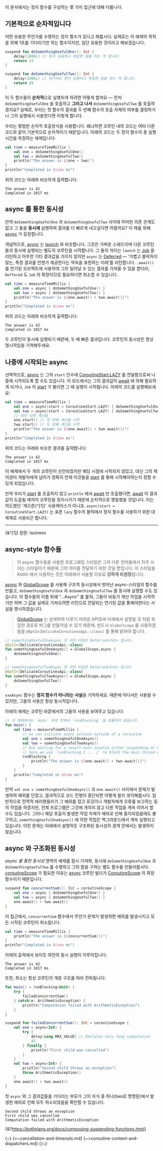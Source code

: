 이 문서에서는 정지 함수를 구성하는 몇 가지 접근에 대해 다룹니다.

## 기본적으로 순차적입니다

어떤 유용한 무언가를 수행하는 정지 함수가 있다고 해봅시다. 실제로는 이 예제의 목적을 위해 1초를 기다리기만 하는 함수이지만, 일단 유용한 것이라고 해보겠습니다:

```kotlin
suspend fun doSomethingUsefulOne(): Int {
    delay(1000L) // 뭔가 유용하고 복잡한 일을 하는 척 합니다.
    return 13
}

suspend fun doSomethingUsefulTwo(): Int {
    delay(1000L) // 여기서도 뭔가 유용하고 복잡한 일을 하는 척 합니다.
    return 29
}
```

이 두 함수들이 **순차적**으로 실행되게 하려면 어떻게 할까요 — 먼저 `doSomethingUsefulOne` 을 호출하고 **그러고 나서** `doSomethingUsefulTwo` 를 호출하겠지요? 
실제로, 우리는 첫 함수의 결과를 두 번째 함수의 호출 자체의 여부를 결정하거나 그의 실행에서 사용한다면 이렇게 합니다.

우리는 평범한 순차적 호출방식을 사용합니다. 왜냐하면 코루틴 내의 코드는 여타 다른 코드와 같이 기본적으로 순차적이기 때문입니다. 아래의 코드는 두 정지 함수의 총 실행 시간을 측정하는 예제입니다:

```kotlin
val time = measureTimeMillis {
    val one = doSomethingUsefulOne()
    val two = doSomethingUsefulTwo()
    println("The answer is ${one + two}")
}
println("Completed in $time ms")
```

위의 코드는 아래와 비슷하게 출력합니다:

```
The answer is 42
Completed in 2017 ms
```

## async 를 통한 동시성

만약 `doSomethingUsefulOne` 과 `doSomethingUsefulTwo` 사이에 어떠한 의존 관계도 없고 그 둘을 **동시에** 실행하여 결과를 더 빠르게 내고싶다면 어떨까요? 
이 때를 위해 [async](https://kotlinlang.org/api/kotlinx.coroutines/kotlinx-coroutines-core/kotlinx.coroutines/async.html) 가 등장합니다.

개념적으로, [async](https://kotlinlang.org/api/kotlinx.coroutines/kotlinx-coroutines-core/kotlinx.coroutines/async.html) 는 [launch](https://kotlinlang.org/api/kotlinx.coroutines/kotlinx-coroutines-core/kotlinx.coroutines/launch.html) 와 비슷합니다. 
그것은 가벼운 스레드이며 다른 코루틴들과 동시에 실행되는 별도의 코루틴을 시작합니다. 그 둘의 차이는 `launch` 는 [Job](https://kotlinlang.org/api/kotlinx.coroutines/kotlinx-coroutines-core/kotlinx.coroutines/-job/index.html) 을 리턴하고 아무런 기타 결과값을 가지지 않지만 `async` 는 [Deferred](https://kotlinlang.org/api/kotlinx.coroutines/kotlinx-coroutines-core/kotlinx.coroutines/-deferred/index.html) — ‘가볍고 블락하지 않는, 특정 결과를 언젠가 제공한다는 약속을 표현하는 미래’를 리턴합니다. `.await()` 를 연기된 오브젝트에 사용하여 그의 일어날 수 있는 결과를 가져올 수 있을 뿐더러, `Deffered` 도 `Job` 의 확장이므로 필요하다면 취소할 수 있습니다.

```kotlin
val time = measureTimeMillis {
    val one = async { doSomethingUsefulOne() }
    val two = async { doSomethingUsefulTwo() }
    println("The answer is ${one.await() + two.await()}")
}
println("Completed in $time ms")
```

위의 코드는 아래와 비슷하게 출력합니다:

```
The answer is 42
Completed in 1017 ms
```

두 코루틴이 동시에 실행되기 때문에, 두 배 빠른 결과입니다. 코루틴의 동시성은 항상 명시적임을 기억해두세요.

## 나중에 시작되는 async

선택적으로, [async](https://kotlinlang.org/api/kotlinx.coroutines/kotlinx-coroutines-core/kotlinx.coroutines/async.html) 는 그의 `start` 인수에 [CoroutineStart.LAZY](https://kotlinlang.org/api/kotlinx.coroutines/kotlinx-coroutines-core/kotlinx.coroutines/-coroutine-start/-l-a-z-y/index.html) 를 전달함으로써 나중에 시작되도록 할 수도 있습니다. 이 모드에서는 그의 결과값이 [await](https://kotlinlang.org/api/kotlinx.coroutines/kotlinx-coroutines-core/kotlinx.coroutines/-deferred/await.html) 에 의해 필요하게 되거나, `Job` 의 [start](https://kotlinlang.org/api/kotlinx.coroutines/kotlinx-coroutines-core/kotlinx.coroutines/-job/start.html) 가 불리면 그 때 실행이 시작됩니다. 아래의 코드를 실행해보세요:

```kotlin
val time = measureTimeMillis {
    val one = async(start = CoroutineStart.LAZY) { doSomethingUsefulOne() }
    val two = async(start = CoroutineStart.LAZY) { doSomethingUsefulTwo() }
    // 여타 다른 계산들
    one.start() // 첫 번째 계산을 시작
    two.start() // 두 번째 계산을 시작
    println("The answer is ${one.await() + two.await()}")
}
println("Completed in $time ms")
```

위의 코드는 아래와 비슷한 결과를 출력합니다:

```
The answer is 42
Completed in 1017 ms
```

이 예제에서 두 개의 코루틴이 선언되었지만 해당 시점에 시작되지 않았고, 대신 그의 제어권이 개발자에게 넘어가 정확히 언제 이것들을 [start](https://kotlinlang.org/api/kotlinx.coroutines/kotlinx-coroutines-core/kotlinx.coroutines/-job/start.html) 를 통해 시작해야하는지 정할 수 있게 되었습니다.

만약 우리가 [start](https://kotlinlang.org/api/kotlinx.coroutines/kotlinx-coroutines-core/kotlinx.coroutines/-job/start.html) 를 호출하지 않고 `println` 에서 [await](https://kotlinlang.org/api/kotlinx.coroutines/kotlinx-coroutines-core/kotlinx.coroutines/-deferred/await.html) 만 호출했다면, [await](https://kotlinlang.org/api/kotlinx.coroutines/kotlinx-coroutines-core/kotlinx.coroutines/-deferred/await.html) 이 결과값이 도출될 때까지 코루틴을 정지시키기 때문에 순차적으로 행동했을 것입니다. 이는 의도했던 '게으른{^[1]}' 사용케이스가 아니죠. `async(start = CoroutineStart.LAZY)` 는 표준 `lazy` 함수의 블럭에서 정지 함수를 사용하기 위한 대체제로 사용되곤 합니다.

--- 

{&^[1]} 원문: laziness

## async-style 함수들

> 이 async 함수들을 사용한 프로그래밍 스타일은 그저 다른 언어들에서 자주 쓰이는 스타일이기 때문에 그의 의미를 전달하기 위한 것일 뿐입니다. 이 스타일을 Kotlin 에서 사용하는 것은 아래에서 서술할 이유료 **강하게 비권장**됩니다.

[async](https://kotlinlang.org/api/kotlinx.coroutines/kotlinx-coroutines-core/kotlinx.coroutines/async.html) 와 [GlobalScope](https://kotlinlang.org/api/kotlinx.coroutines/kotlinx-coroutines-core/kotlinx.coroutines/-global-scope/index.html) 를 사용해 구조적 동시성에서 벗어난 async-스타일의 함수를 만들고, `doSomethingUsefulOne` 과 `doSomethingUsefulTwo` 를 동시에 실행할 수도 있습니다. 
이 함수들의 이름 뒤에 "...Async" 를 붙혀, 그들이 비동기 계산 작업을 시작하기만 하며 그 값을 실제로 가져오려면 리턴으로 전달되는 연기된 값을 통해야한다는 사실을 명시하겠습니다.

> [GlobalScope](https://kotlinlang.org/api/kotlinx.coroutines/kotlinx-coroutines-core/kotlinx.coroutines/-global-scope/index.html) 는 섬세하여 다루기 어려운 API로써 아래에서 설명될 것 처럼 복잡한 경로로 버그를 만들어낼 수 있기 때문에, 반드시 `GlobalScope` 를 사용하겠음을 `@OptIn(DelicateCoroutinesApi::class)` 를 통해 밝혀야 합니다.

```kotlin
// somethingUsefulOneAsync 의 리턴 타입은 Deferred<Int> 입니다.
@OptIn(DelicateCoroutinesApi::class)
fun somethingUsefulOneAsync() = GlobalScope.async {
    doSomethingUsefulOne()
}

// somethingUsefulTwoAsync 의 리턴 타입은 Deferred<Int> 입니다.
@OptIn(DelicateCoroutinesApi::class)
fun somethingUsefulTwoAsync() = GlobalScope.async {
    doSomethingUsefulTwo()
}
```

`xxxAsync` 함수는 **정지 함수가 아니라는 사실**을 기억하세요. 때문에 어디서든 사용될 수 있지만, 그들의 사용은 항상 동시적입니다.

아래의 예제는 코루틴 바깥에서의 그들의 사용을 보여주고 있습니다:

```kotlin
// 이 예제에서는 `main` 바로 안에서 `runBlocking` 을 호출하지 않습니다.
fun main() {
    val time = measureTimeMillis {
        // we can initiate async actions outside of a coroutine
        val one = somethingUsefulOneAsync()
        val two = somethingUsefulTwoAsync()
        // but waiting for a result must involve either suspending or blocking.
        // here we use `runBlocking { ... }` to block the main thread while waiting for the result
        runBlocking {
            println("The answer is ${one.await() + two.await()}")
        }
    }
    println("Completed in $time ms")
}
```

만약 `val one = somethingUsefulOneAsync()` 과 `one.await()` 사이에서 문제가 발생하여 예외를 던졌고, 결과적으로 코드 진행이 중단되면 어떻게 될지 생각해봅시다. 
일반적으로 전역적 에러핸들러가 그 예외를 잡고 로깅이나 개발자에게 오류를 보고하는 등의 작업을 하겠지만, 전체 프로그램은 그것에 개의치 않고 다른 작업을 계속 이어서 할 수도 있습니다. 
그러나 해당 호출이 발생한 작업 자체가 예외로 인해 중지되었음에도 불구하고, `somethingUsefulOneAsync()` 에 의한 작업은 백그라운드에서 계속 실행되고 있습니다. 
이런 문제는 아래에서 설명하듯 구조화된 동시성의 경계 안에서는 발생하지 않습니다.

## async 와 구조화된 동시성

*async 를 통한 동시성* 영역의 예제를 잠시 가져와, 동시에 `doSomethingUsefulOne` 과 `doSomethingUsefulTwo` 를 수행하고 그의 합을 구하는 별도 함수를 만들어봅시다. 
[coroutineScope](https://kotlinlang.org/api/kotlinx.coroutines/kotlinx-coroutines-core/kotlinx.coroutines/coroutine-scope.html) 가 필요한 이유는 [async](https://kotlinlang.org/api/kotlinx.coroutines/kotlinx-coroutines-core/kotlinx.coroutines/async.html) 코루틴 빌더가 [CoroutineScope](https://kotlinlang.org/api/kotlinx.coroutines/kotlinx-coroutines-core/kotlinx.coroutines/-coroutine-scope/index.html) 의 확장 함수이기 때문입니다.

```kotlin
suspend fun concurrentSum(): Int = coroutineScope {
    val one = async { doSomethingUsefulOne() }
    val two = async { doSomethingUsefulTwo() }
    one.await() + two.await()
}
```

이 접근에서, `concurrentSum` 함수에서 무언가 문제가 발생하면 예외를 발생시키고 모든 시작된 코루틴이 취소됩니다.

```kotlin
val time = measureTimeMillis {
    println("The answer is ${concurrentSum()}")
}
println("Completed in $time ms")
```

아래의 출력에서 보이듯 여전히 동시 실행이 이루어집니다.

```
The answer is 42
Completed in 1017 ms
```

또한, 취소는 항상 코루틴의 계층 구조를 따라 전파됩니다:

```kotlin
fun main() = runBlocking<Unit> {
    try {
        failedConcurrentSum()
    } catch(e: ArithmeticException) {
        println("Computation failed with ArithmeticException")
    }
}

suspend fun failedConcurrentSum(): Int = coroutineScope {
    val one = async<Int> { 
        try {
            delay(Long.MAX_VALUE) // Emulates very long computation
            42
        } finally {
            println("First child was cancelled")
        }
    }
    val two = async<Int> { 
        println("Second child throws an exception")
        throw ArithmeticException()
    }
    one.await() + two.await()
}
```

첫 `async` 와 그 결과값들을 기다리는 부모가 그의 자식 중 하나(two로 명명된)에서 발생한 예외로 인해 모두 취소되었음을 확인할 수 있습니다.

```
Second child throws an exception
First child was cancelled
Computation failed with ArithmeticException
```

{&?https://kotlinlang.org/docs/composing-suspending-functions.html}

{~}
{<~cancellation-and-timeouts.md} {~>coroutine-context-and-dispatchers.md}
{/~}